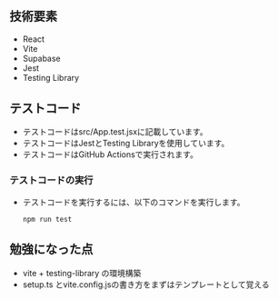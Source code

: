 # 

## 技術要素
 - React
 - Vite
 - Supabase
 - Jest
 - Testing Library

## テストコード
 - テストコードはsrc/App.test.jsxに記載しています。
 - テストコードはJestとTesting Libraryを使用しています。
 - テストコードはGitHub Actionsで実行されます。

### テストコードの実行
 - テストコードを実行するには、以下のコマンドを実行します。
   ```
   npm run test
   ```
## 勉強になった点
 - vite + testing-library の環境構築
  - setup.ts とvite.config.jsの書き方をまずはテンプレートとして覚える